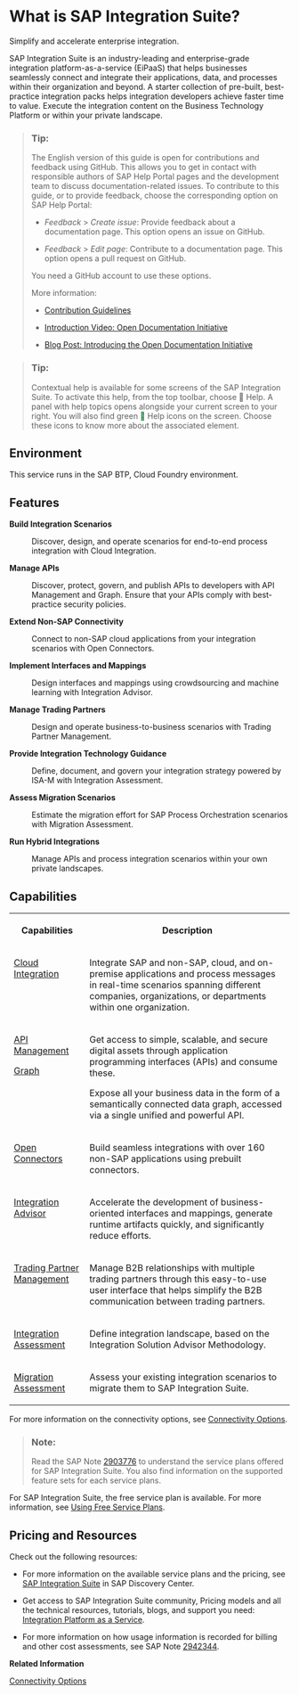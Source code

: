 <!-- loio5cc6987511104c418b7cb4c25f3d9cb0 -->

<link rel="stylesheet" type="text/css" href="css/sap-icons.css"/>

# What is SAP Integration Suite?

Simplify and accelerate enterprise integration. 

SAP Integration Suite is an industry-leading and enterprise-grade integration platform-as-a-service \(EiPaaS\) that helps businesses seamlessly connect and integrate their applications, data, and processes within their organization and beyond. A starter collection of pre-built, best-practice integration packs helps integration developers achieve faster time to value. Execute the integration content on the Business Technology Platform or within your private landscape.

> ### Tip:  
> The English version of this guide is open for contributions and feedback using GitHub. This allows you to get in contact with responsible authors of SAP Help Portal pages and the development team to discuss documentation-related issues. To contribute to this guide, or to provide feedback, choose the corresponding option on SAP Help Portal:
> 
> -   *Feedback* \> *Create issue*: Provide feedback about a documentation page. This option opens an issue on GitHub.
> 
> -   *Feedback* \> *Edit page*: Contribute to a documentation page. This option opens a pull request on GitHub.
> 
> 
> You need a GitHub account to use these options.
> 
> More information:
> 
> -   [Contribution Guidelines](https://help.sap.com/docs/open-documentation-initiative/contribution-guidelines/readme.html)
> 
> -   [Introduction Video: Open Documentation Initiative](https://www.youtube.com/watch?v=WJ0oarMlVW4)
> 
> -   [Blog Post: Introducing the Open Documentation Initiative](https://blogs.sap.com/2021/05/20/introducing-the-open-documentation-initiative/)

> ### Tip:  
> Contextual help is available for some screens of the SAP Integration Suite. To activate this help, from the top toolbar, choose <span class="SAP-icons-V5"></span> Help. A panel with help topics opens alongside your current screen to your right. You will also find green <span style="color:#007833;"><span class="SAP-icons-V5"></span></span> Help icons on the screen. Choose these icons to know more about the associated element.



## Environment

This service runs in the SAP BTP, Cloud Foundry environment.



## Features


<dl>
<dt><b>

Build Integration Scenarios 

</b></dt>
<dd>

Discover, design, and operate scenarios for end-to-end process integration with Cloud Integration.



</dd><dt><b>

Manage APIs 

</b></dt>
<dd>

Discover, protect, govern, and publish APIs to developers with API Management and Graph. Ensure that your APIs comply with best-practice security policies.



</dd><dt><b>

Extend Non-SAP Connectivity 

</b></dt>
<dd>

Connect to non-SAP cloud applications from your integration scenarios with Open Connectors.



</dd><dt><b>

Implement Interfaces and Mappings 

</b></dt>
<dd>

Design interfaces and mappings using crowdsourcing and machine learning with Integration Advisor.



</dd><dt><b>

Manage Trading Partners 

</b></dt>
<dd>

Design and operate business-to-business scenarios with Trading Partner Management.



</dd><dt><b>

Provide Integration Technology Guidance 

</b></dt>
<dd>

Define, document, and govern your integration strategy powered by ISA-M with Integration Assessment.



</dd><dt><b>

Assess Migration Scenarios 

</b></dt>
<dd>

Estimate the migration effort for SAP Process Orchestration scenarios with Migration Assessment.



</dd><dt><b>

Run Hybrid Integrations 

</b></dt>
<dd>

Manage APIs and process integration scenarios within your own private landscapes.



</dd>
</dl>



<a name="loio5cc6987511104c418b7cb4c25f3d9cb0__section_t2h_p31_yfb"/>

## Capabilities


<table>
<tr>
<th valign="top">

Capabilities

</th>
<th valign="top">

Description

</th>
</tr>
<tr>
<td valign="top">

[Cloud Integration](50-Development/development-de1ae81.md#loiode1ae814218247c6bac4975cb486e431__section_Cloud_Integration)

</td>
<td valign="top">

Integrate SAP and non-SAP, cloud, and on-premise applications and process messages in real-time scenarios spanning different companies, organizations, or departments within one organization.

</td>
</tr>
<tr>
<td valign="top">

[API Management](50-Development/development-de1ae81.md#loiode1ae814218247c6bac4975cb486e431__section_APIM)

[Graph](https://help.sap.com/docs/graph)

</td>
<td valign="top">

Get access to simple, scalable, and secure digital assets through application programming interfaces \(APIs\) and consume these.

Expose all your business data in the form of a semantically connected data graph, accessed via a single unified and powerful API.

</td>
</tr>
<tr>
<td valign="top">

[Open Connectors](https://help.openconnectors.ext.hana.ondemand.com/home)

</td>
<td valign="top">

Build seamless integrations with over 160 non-SAP applications using prebuilt connectors.

</td>
</tr>
<tr>
<td valign="top">

[Integration Advisor](50-Development/development-de1ae81.md#loiode1ae814218247c6bac4975cb486e431__section_Integration_Advisor)

</td>
<td valign="top">

Accelerate the development of business-oriented interfaces and mappings, generate runtime artifacts quickly, and significantly reduce efforts.

</td>
</tr>
<tr>
<td valign="top">

[Trading Partner Management](50-Development/development-de1ae81.md#loiode1ae814218247c6bac4975cb486e431__section_TPM)

</td>
<td valign="top">

Manage B2B relationships with multiple trading partners through this easy-to-use user interface that helps simplify the B2B communication between trading partners.

</td>
</tr>
<tr>
<td valign="top">

[Integration Assessment](https://help.sap.com/viewer/36eacbcb75de48a48717090574ba16d0/Cloud/en-US/)

</td>
<td valign="top">

Define integration landscape, based on the Integration Solution Advisor Methodology.

</td>
</tr>
<tr>
<td valign="top">

[Migration Assessment](migration-assessment-5c5e50e.md)

</td>
<td valign="top">

Assess your existing integration scenarios to migrate them to SAP Integration Suite.

</td>
</tr>
</table>

For more information on the connectivity options, see [Connectivity Options](connectivity-options-93d82e8.md).

> ### Note:  
> Read the SAP Note [2903776](https://me.sap.com/notes/2903776) to understand the service plans offered for SAP Integration Suite. You also find information on the supported feature sets for each service plans.

For SAP Integration Suite, the free service plan is available. For more information, see [Using Free Service Plans](https://help.sap.com/products/BTP/65de2977205c403bbc107264b8eccf4b/524e1081d8dc4b0f9d055a6bec383ec3.html?locale=en-US&q=trial).



<a name="loio5cc6987511104c418b7cb4c25f3d9cb0__section_j3h_p31_yfb"/>

## Pricing and Resources

Check out the following resources:

-   For more information on the available service plans and the pricing, see [SAP Integration Suite](https://discovery-center.cloud.sap/serviceCatalog/integration-suite?region=all) in SAP Discovery Center.

-   Get access to SAP Integration Suite community, Pricing models and all the technical resources, tutorials, blogs, and support you need: [Integration Platform as a Service](https://www.sap.com/products/integration-suite.html).

-   For more information on how usage information is recorded for billing and other cost assessments, see SAP Note [2942344](https://me.sap.com/notes/2942344).


**Related Information**  


[Connectivity Options](connectivity-options-93d82e8.md "SAP Integration Suite provides you with a comprehensive set of options to connect to SAP and non-SAP systems.")

